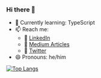 ### Hi there 👋

- 🔬 Currently learning: TypeScript
- 📫 Reach me:
  - 🤝 [LinkedIn](https://www.linkedin.com/in/adam-sultanov/)
  - 📇 [Medium Articles](https://adam-sultanov.medium.com/)
  - 🐥 [Twitter](https://twitter.com/adam_sultanov)
- 😄 Pronouns: he/him

[![Top Langs](https://github-readme-stats.vercel.app/api/top-langs/?username=ajsultanov&layout=compact&theme=dracula&bg_color=45,404,204)](https://github.com/anuraghazra/github-readme-stats)
